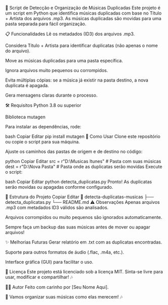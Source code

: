 🎵 Script de Detecção e Organização de Músicas Duplicadas
Este projeto é um script em Python que identifica músicas duplicadas com base no Título + Artista dos arquivos .mp3.
As músicas duplicadas são movidas para uma pasta separada para fácil organização.

📋 Funcionalidades
Lê os metadados (ID3) dos arquivos .mp3.

Considera Título + Artista para identificar duplicatas (não apenas o nome do arquivo).

Move as músicas duplicadas para uma pasta específica.

Ignora arquivos muito pequenos ou corrompidos.

Evita múltiplas cópias: se a música já existir na pasta destino, a nova duplicata é apagada.

Gera mensagens claras durante o processo.

🛠️ Requisitos
Python 3.8 ou superior

Biblioteca mutagen

Para instalar as dependências, rode:

bash
Copiar
Editar
pip install mutagen
🚀 Como Usar
Clone este repositório ou copie o script para sua máquina.

Ajuste os caminhos das pastas de origem e de destino no código:

python
Copiar
Editar
src = r"D:\Musicas Itunes"  # Pasta com suas músicas
dest = r"D:\Nova Pasta"     # Pasta onde as duplicatas serão movidas
Execute o script:

bash
Copiar
Editar
python detecta_duplicatas.py
Pronto! As duplicatas serão movidas ou apagadas conforme configurado.

📁 Estrutura do Projeto
Copiar
Editar
📂 detecta-duplicatas-musicas
 ├── detecta_duplicatas.py
 └── README.md
⚠️ Observações
Apenas arquivos .mp3 com metadados ID3 válidos são analisados.

Arquivos corrompidos ou muito pequenos são ignorados automaticamente.

Sempre faça um backup das suas músicas antes de mover ou apagar arquivos!

✨ Melhorias Futuras
Gerar relatório em .txt com as duplicatas encontradas.

Suporte para outros formatos de áudio (.flac, .m4a, etc.).

Interface gráfica (GUI) para facilitar o uso.

📄 Licença
Este projeto está licenciado sob a licença MIT.
Sinta-se livre para usar, modificar e compartilhar! 🎶

🙋‍♂️ Autor
Feito com carinho por [Seu Nome Aqui].

🎵 Vamos organizar suas músicas como elas merecem! 🎶
